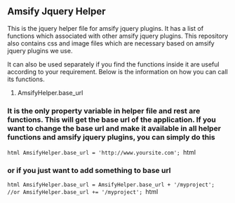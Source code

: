 ## Amsify Jquery Helper
This is the jquery helper file for amsify jquery plugins. It has a list of functions which associated with other amsify jquery plugins. This repository also contains css and image files which are necessary based on amsify jquery plugins we use.

It can also be used separately if you find the functions inside it are useful according to your requirement. Below is the information on how you can call its functions.

1. AmsifyHelper.base_url
### It is the only property variable in helper file and rest are functions. This will get the base url of the application. If you want to change the base url and make it available in all helper functions and amsify jquery plugins, you can simply do this

``html
AmsifyHelper.base_url = 'http://www.yoursite.com';
``html
### or if you just want to add something to base url
``html
AmsifyHelper.base_url = AmsifyHelper.base_url + '/myproject';
//or
AmsifyHelper.base_url += '/myproject';
``html

